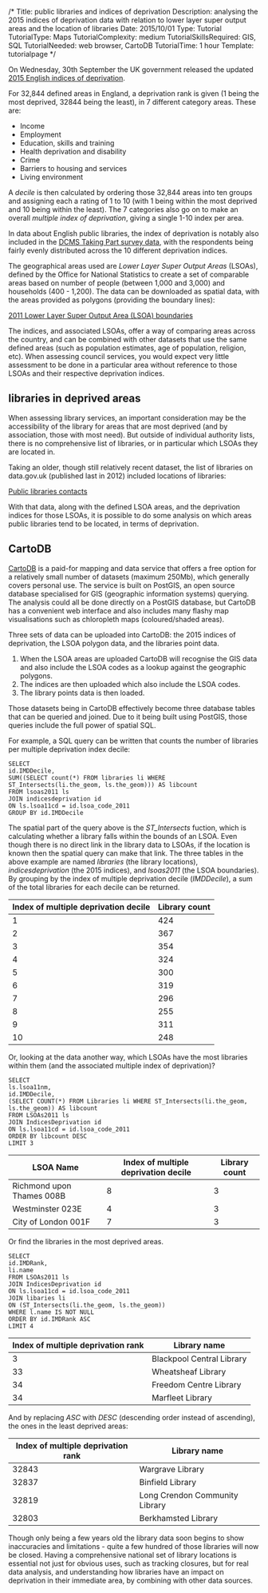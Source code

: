 /*
Title: public libraries and indices of deprivation
Description: analysing the 2015 indices of deprivation data with relation to lower layer super output areas and the location of libraries
Date: 2015/10/01
Type: Tutorial
TutorialType: Maps
TutorialComplexity: medium
TutorialSkillsRequired: GIS, SQL
TutorialNeeded: web browser, CartoDB
TutorialTime: 1 hour
Template: tutorialpage
*/

On Wednesday, 30th September the UK government released the updated [2015 English indices of deprivation](https://www.gov.uk/government/statistics/english-indices-of-deprivation-2015). 

For 32,844 defined areas in England, a deprivation rank is given (1 being the most deprived, 32844 being the least), in 7 different category areas.  These are:

- Income
- Employment
- Education, skills and training
- Health deprivation and disability
- Crime
- Barriers to housing and services
- Living environment

A *decile* is then calculated by ordering those 32,844 areas into ten groups and assigning each a rating of 1 to 10 (with 1 being within the most deprived and 10 being within the least).  The 7 categories also go on to make an overall *multiple index of deprivation*, giving a single 1-10 index per area.

In data about English public libraries, the index of deprivation is notably also included in the [DCMS Taking Part survey data](https://www.gov.uk/government/statistics/taking-part-201516-quarter-2-statistical-release), with the respondents being fairly evenly distributed across the 10 different deprivation indices.

The geographical areas used are *Lower Layer Super Output Areas* (LSOAs), defined by the Office for National Statistics to create a set of comparable areas based on number of people (between 1,000 and 3,000) and households (400 - 1,200).  The data can be downloaded as spatial data, with the areas provided as polygons (providing the boundary lines):

[2011 Lower Layer Super Output Area (LSOA) boundaries](http://www.ons.gov.uk/ons/guide-method/geography/products/census/spatial/2011/index.html)

The indices, and associated LSOAs, offer a way of comparing areas across the country, and can be combined with other datasets that use the same defined areas (such as population estimates, age of population, religion, etc).  When assessing council services, you would expect very little assessment to be done in a particular area without reference to those LSOAs and their respective deprivation indices.

## libraries in deprived areas

When assessing library services, an important consideration may be the accessibility of the library for areas that are most deprived (and by association, those with most need).  But outside of individual authority lists, there is no comprehensive list of libraries, or in particular which LSOAs they are located in.

Taking an older, though still relatively recent dataset, the list of libraries on data.gov.uk (published last in 2012) included locations of libraries:

[Public libraries contacts](https://data.gov.uk/dataset/uk-public-library-contacts-14032012)

With that data, along with the defined LSOA areas, and the deprivation indices for those LSOAs, it is possible to do some analysis on which areas public libraries tend to be located, in terms of deprivation.

## CartoDB

[CartoDB](https://cartodb.com/) is a paid-for mapping and data service that offers a free option for a relatively small number of datasets (maximum 250Mb), which generally covers personal use.  The service is built on PostGIS, an open source database specialised for GIS (geographic information systems) querying.  The analysis could all be done directly on a PostGIS database, but CartoDB has a convenient web interface and also includes many flashy map visualisations such as chloropleth maps (coloured/shaded areas).

Three sets of data can be uploaded into CartoDB:  the 2015 indices of deprivation, the LSOA polygon data, and the libraries point data.

1. When the LSOA areas are uploaded CartoDB will recognise the GIS data and also include the LSOA codes as a lookup against the geographic polygons.
2. The indices are then uploaded which also include the LSOA codes.
3. The library points data is then loaded.

Those datasets being in CartoDB effectively become three database tables that can be queried and joined.  Due to it being built using PostGIS, those queries include the full power of spatial SQL.

For example, a SQL query can be written that counts the number of libraries per multiple deprivation index decile:

<pre class="prettyprint linenums lang-sql">
<code>SELECT 
id.IMDDecile,
SUM((SELECT count(*) FROM libraries li WHERE ST_Intersects(li.the_geom, ls.the_geom))) AS libcount
FROM lsoas2011 ls
JOIN indicesdeprivation id
ON ls.lsoa11cd = id.lsoa_code_2011
GROUP BY id.IMDDecile</code>
</pre>

The spatial part of the query above is the *ST_Intersects* fuction, which is calculating whether a library falls within the bounds of an LSOA.  Even though there is no direct link in the library data to LSOAs, if the location is known then the spatial query can make that link.  The three tables in the above example are named *libraries* (the library locations), *indicesdeprivation* (the 2015 indices), and *lsoas2011* (the LSOA boundaries).  By grouping by the index of multiple deprivation decile (*IMDDecile*), a sum of the total libraries for each decile can be returned.

<table class="table table-striped table-nonfluid">
<thead>
<tr class="info"><th>Index of multiple deprivation decile</th><th>Library count</th></tr>
</thead>
<tbody>
<tr><td>1</td><td>424</td></tr>
<tr><td>2</td><td>367</td></tr>
<tr><td>3</td><td>354</td></tr>
<tr><td>4</td><td>324</td></tr>
<tr><td>5</td><td>300</td></tr>
<tr><td>6</td><td>319</td></tr>
<tr><td>7</td><td>296</td></tr>
<tr><td>8</td><td>255</td></tr>
<tr><td>9</td><td>311</td></tr>
<tr><td>10</td><td>248</td></tr>
</tbody>
</table>

Or, looking at the data another way, which LSOAs have the most libraries within them (and the associated multiple index of deprivation)?

<pre class="prettyprint linenums lang-sql">
<code>SELECT
ls.lsoa11nm,
id.IMDDecile,
(SELECT COUNT(*) FROM Libraries li WHERE ST_Intersects(li.the_geom, ls.the_geom)) AS libcount
FROM LSOAs2011 ls
JOIN IndicesDeprivation id
ON ls.lsoa11cd = id.lsoa_code_2011
ORDER BY libcount DESC
LIMIT 3</code>
</pre>

<table class="table table-striped table-nonfluid">
<thead>
<tr class="info"><th>LSOA Name</th><th>Index of multiple deprivation decile</th><th>Library count</th></tr>
</thead>
<tbody>
<tr><td>Richmond upon Thames 008B</td><td>8</td><td>3</td></tr>
<tr><td>Westminster 023E</td><td>4</td><td>3</td></tr>
<tr><td>City of London 001F</td><td>7</td><td>3</td></tr>
</tbody>
</table>

Or find the libraries in the most deprived areas.

<pre class="prettyprint linenums lang-sql">
<code>SELECT
id.IMDRank,
li.name
FROM LSOAs2011 ls
JOIN IndicesDeprivation id
ON ls.lsoa11cd = id.lsoa_code_2011
JOIN libaries li
ON (ST_Intersects(li.the_geom, ls.the_geom))
WHERE l.name IS NOT NULL
ORDER BY id.IMDRank ASC
LIMIT 4</code>
</pre>

<table class="table table-striped table-nonfluid">
<thead>
<tr class="info"><th>Index of multiple deprivation rank</th><th>Library name</th></tr>
</thead>
<tbody>
<tr><td>3</td><td>Blackpool Central Library</td></tr>
<tr><td>33</td><td>Wheatsheaf Library</td></tr>
<tr><td>34</td><td>Freedom Centre Library</td></tr>
<tr><td>34</td><td>Marfleet Library</td></tr>
</tbody>
</table>

And by replacing *ASC* with *DESC* (descending order instead of ascending), the ones in the least deprived areas:

<table class="table table-striped table-nonfluid">
<thead>
<tr class="info"><th>Index of multiple deprivation rank</th><th>Library name</th></tr>
</thead>
<tbody>
<tr><td>32843</td><td>Wargrave Library</td></tr>
<tr><td>32837</td><td>Binfield Library</td></tr>
<tr><td>32819</td><td>Long Crendon Community Library</td></tr>
<tr><td>32803</td><td>Berkhamsted Library</td></tr>
</tbody>
</table>

Though only being a few years old the library data soon begins to show inaccuracies and limitations - quite a few hundred of those libraries will now be closed.  Having a comprehensive national set of library locations is essential not just for obvious uses, such as tracking closures, but for real data analysis, and understanding how libraries have an impact on deprivation in their immediate area, by combining with other data sources.
